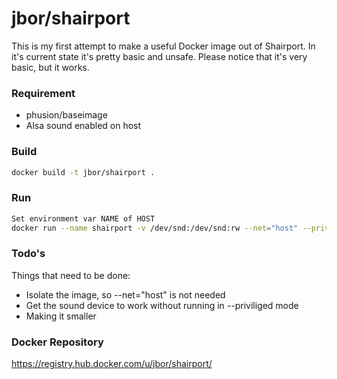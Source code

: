 # jbor/shairport

This is my first attempt to make a useful Docker image out of Shairport. 
In it's current state it's pretty basic and unsafe.
Please notice that it's very basic, but it works.

### Requirement
* phusion/baseimage
* Alsa sound enabled on host

### Build
```sh
docker build -t jbor/shairport .
```

### Run
```sh
Set environment var NAME of HOST
docker run --name shairport -v /dev/snd:/dev/snd:rw --net="host" --privileged -d jbor/shairport
```

### Todo's
Things that need to be done:
* Isolate the image, so --net="host" is not needed
* Get the sound device to work without running in --priviliged mode
* Making it smaller

### Docker Repository
https://registry.hub.docker.com/u/jbor/shairport/
